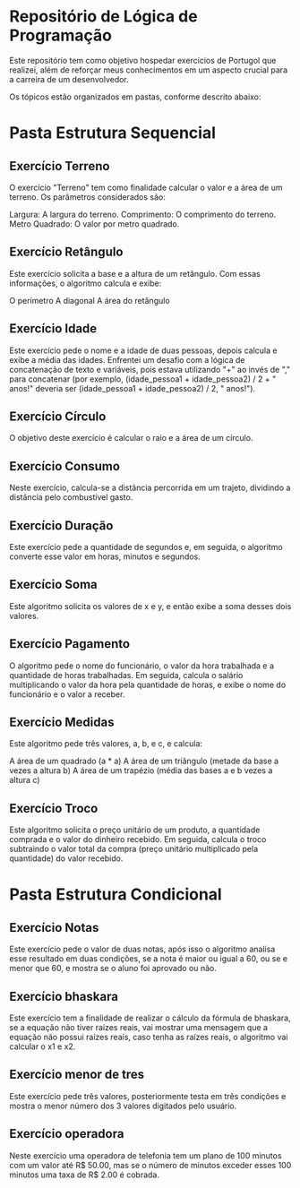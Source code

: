 # Repositório de Lógica de Programação
Este repositório tem como objetivo hospedar exercícios de Portugol que realizei, além de reforçar meus conhecimentos em um aspecto crucial para a carreira de um desenvolvedor.

Os tópicos estão organizados em pastas, conforme descrito abaixo:

# Pasta Estrutura Sequencial

## Exercício Terreno
O exercício "Terreno" tem como finalidade calcular o valor e a área de um terreno. Os parâmetros considerados são:

Largura: A largura do terreno.
Comprimento: O comprimento do terreno.
Metro Quadrado: O valor por metro quadrado.

## Exercício Retângulo
Este exercício solicita a base e a altura de um retângulo. Com essas informações, o algoritmo calcula e exibe:

O perímetro
A diagonal
A área do retângulo

## Exercício Idade
Este exercício pede o nome e a idade de duas pessoas, depois calcula e exibe a média das idades. Enfrentei um desafio com a lógica de concatenação de texto e variáveis, pois estava utilizando "+" ao invés de "," para concatenar (por exemplo, (idade_pessoa1 + idade_pessoa2) / 2 + " anos!" deveria ser (idade_pessoa1 + idade_pessoa2) / 2, " anos!").

## Exercício Círculo
O objetivo deste exercício é calcular o raio e a área de um círculo.

## Exercício Consumo
Neste exercício, calcula-se a distância percorrida em um trajeto, dividindo a distância pelo combustível gasto.

## Exercício Duração
Este exercício pede a quantidade de segundos e, em seguida, o algoritmo converte esse valor em horas, minutos e segundos.

## Exercício Soma
Este algoritmo solicita os valores de x e y, e então exibe a soma desses dois valores.

## Exercício Pagamento
O algoritmo pede o nome do funcionário, o valor da hora trabalhada e a quantidade de horas trabalhadas. Em seguida, calcula o salário multiplicando o valor da hora pela quantidade de horas, e exibe o nome do funcionário e o valor a receber.

## Exercício Medidas
Este algoritmo pede três valores, a, b, e c, e calcula:

A área de um quadrado (a * a)
A área de um triângulo (metade da base a vezes a altura b)
A área de um trapézio (média das bases a e b vezes a altura c)
## Exercício Troco
Este algoritmo solicita o preço unitário de um produto, a quantidade comprada e o valor do dinheiro recebido. Em seguida, calcula o troco subtraindo o valor total da compra (preço unitário multiplicado pela quantidade) do valor recebido.

# Pasta Estrutura Condicional

## Exercício Notas

Este exercício pede o valor de duas notas, após isso o algoritmo analisa esse resultado em duas condições, se a nota é maior ou igual a 60,
ou se e menor que 60, e mostra se o aluno foi aprovado ou não.

## Exercício bhaskara 

Este exercício tem a finalidade de realizar o cálculo da fórmula de bhaskara, se a equação não tiver raízes reais, vai mostrar uma mensagem que a equação não possui raízes reais,
caso tenha as raízes reais, o algoritmo vai calcular o x1 e x2.

## Exercício menor de tres

Este exercício pede três valores, posteriormente testa em três condições e mostra o menor número dos 3 valores digitados pelo usuário.

## Exercício operadora

Neste exercício uma operadora de telefonia tem um plano de 100 minutos com um valor até R$ 50.00, mas se o número de minutos exceder esses 100 minutos uma taxa de R$ 2.00 é cobrada.
